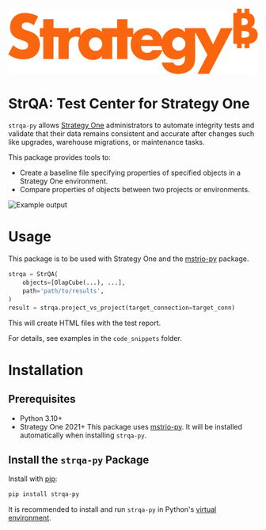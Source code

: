 ![Strategy One Logo][logo]

# StrQA: Test Center for Strategy One

`strqa-py` allows [Strategy One](https://www.strategysoftware.com/strategyone) administrators to automate integrity tests and validate that their data remains consistent and accurate after changes such like upgrades, warehouse migrations, or maintenance tasks.

This package provides tools to:
- Create a baseline file specifying properties of specified objects in a Strategy One environment.
- Compare properties of objects between two projects or environments.

![Example output][example_summary]

# Usage

This package is to be used with Strategy One and the [mstrio-py](https://pypi.org/project/mstrio-py) package.

```python
strqa = StrQA(
    objects=[OlapCube(...), ...],
    path='path/to/results',
)
result = strqa.project_vs_project(target_connection=target_conn)
```
This will create HTML files with the test report.

For details, see examples in the `code_snippets` folder.

# Installation

## Prerequisites

- Python 3.10+
- Strategy One 2021+
This package uses [mstrio-py][mstrio_pypi]. It will be installed automatically when installing `strqa-py`.

## Install the `strqa-py` Package

Install with [pip][strqa_pypi]:

```bash
pip install strqa-py
```

It is recommended to install and run `strqa-py` in Python's [virtual environment][python_venv].


[logo]: https://github.com/MicroStrategy/mstrio-py/blob/master/strategy-logo.png?raw=true
[example_summary]: ./example-summary.png
[mstrio_pypi]: https://pypi.org/project/mstrio-py
[strqa_pypi]: https://pypi.org/project/strqa-py
[python_venv]: https://docs.python.org/3/tutorial/venv.html

